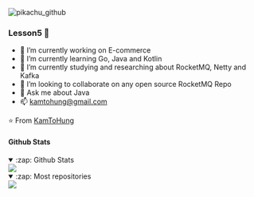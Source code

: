 ![pikachu_github](https://www.blog.ailey.cn/upload/2022/07/pikachu_github-ddc5b5749846451ba4d822eff25f2b94.jpg)
### Lesson5 👋
- 🔭 I’m currently working on E-commerce
- 🌱 I’m currently learning Go, Java and Kotlin
- 🌱 I’m currently studying and researching about RocketMQ, Netty and Kafka
- 👯 I’m looking to collaborate on any open source RocketMQ Repo
- 💬 Ask me about Java
- 📫 kamtohung@gmail.com

⭐️ From [KamToHung](https://github.com/KamToHung)



#### Github Stats
<details open>
  <summary>:zap: Github Stats</summary>
  <img src="https://github-readme-stats.vercel.app/api?username=KamToHung&show_icons=true&theme=buefy"/>
</details>

<details open>
  <summary>:zap: Most repositories</summary>
  <a href="https://github.com/KamToHung/kit-test">
    <img align="center" src="https://github-readme-stats.vercel.app/api/pin/?username=KamToHung&repo=kit-test" />
  </a>
</details>



<!--
<details open>
  <summary>:zap: Most Used Languages</summary>
  <img src="https://github-readme-stats.vercel.app/api/top-langs/?username=KamToHung&theme=buefy&langs_count=8"/>
</details>
-->




























<!--
**KamToHung/KamToHung** is a ✨ _special_ ✨ repository because its `README.md` (this file) appears on your GitHub profile.

Here are some ideas to get you started:

- 🔭 I’m currently working on ...
- 🌱 I’m currently learning ...
- 👯 I’m looking to collaborate on ...
- 🤔 I’m looking for help with ...
- 💬 Ask me about ...
- 📫 How to reach me: ...
- 😄 Pronouns: ...
- ⚡ Fun fact: ...
--!>
